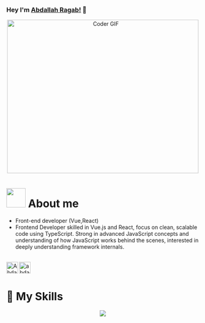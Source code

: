 
###  Hey I'm [Abdallah Ragab!](https://www.linkedin.com/in/abdallah-ragab7/) 👋

<div align ="center">
<img src="https://github.com/AbdallahRagab7/AbdallahRagab7/assets/91810306/41b42256-7311-4287-9734-f79176bb80ed" alt="Coder GIF" width="500" height="400">
</div>

# <img src="https://media.giphy.com/media/VgCDAzcKvsR6OM0uWg/giphy.gif" width="50" draggable="false" > About me
-  Front-end  developer (Vue,React)
-  Frontend Developer skilled in Vue.js and React,
focus on clean, scalable code using TypeScript. Strong in advanced JavaScript concepts and understanding of how JavaScript works behind the scenes, interested in deeply understanding framework internals.
<br />
<a href="https://www.linkedin.com/in/abdallah-ragab7/"><img align="left" alt="Abdallah's LinkdeIN" width="30px" src="https://user-images.githubusercontent.com/76125650/140648921-7692f46e-76c4-47f6-8c1f-383841428bbe.png" draggable="false" /></a>

<a href="mailto:a.ragab8882@gmail.com">
  <img align="left" alt="abdallah's gmail" width="30px" src="https://user-images.githubusercontent.com/76125650/141382583-1354ab1c-10a7-4605-a255-412ee57d2ad7.png" draggable="false" />
</a>

<br />
<br />


#  🧰 My Skills
<p align="center">
  <a href="https://skillicons.dev">
    <img src="https://skillicons.dev/icons?i=git,java,js,html,css,bootstrap,tailwind,vue,react,redux,tailwind,graphql" />
  </a>
</p>

<!--
Here are some ideas to get you started:

- 🔭 I’m currently working on ...
- 🌱 I’m currently learning ...
- 👯 I’m looking to collaborate on ...
- 🤔 I’m looking for help with ...
- 💬 Ask me about ...
- 📫 How to reach me: ...
- 😄 Pronouns: ...
- ⚡ Fun fact: ...
-->
